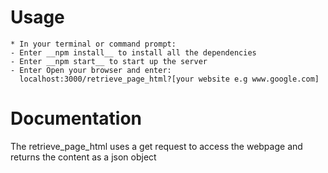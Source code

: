 # Usage
    * In your terminal or command prompt:
    - Enter __npm install__ to install all the dependencies
    - Enter __npm start__ to start up the server
    - Enter Open your browser and enter: 
      localhost:3000/retrieve_page_html?[your website e.g www.google.com]

# Documentation
  The retrieve_page_html uses a get request to access the webpage and returns the content as a json object


